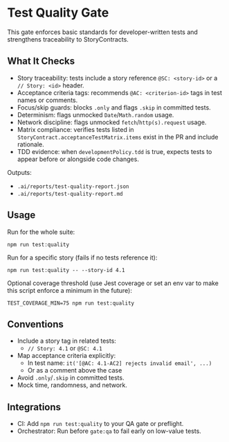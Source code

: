 # Test Quality Gate

This gate enforces basic standards for developer-written tests and strengthens traceability to StoryContracts.

## What It Checks

- Story traceability: tests include a story reference `@SC: <story-id>` or a `// Story: <id>` header.
- Acceptance criteria tags: recommends `@AC: <criterion-id>` tags in test names or comments.
- Focus/skip guards: blocks `.only` and flags `.skip` in committed tests.
- Determinism: flags unmocked `Date`/`Math.random` usage.
- Network discipline: flags unmocked `fetch`/`http(s).request` usage.
- Matrix compliance: verifies tests listed in `StoryContract.acceptanceTestMatrix.items` exist in the PR and include rationale.
- TDD evidence: when `developmentPolicy.tdd` is true, expects tests to appear before or alongside code changes.

Outputs:
- `.ai/reports/test-quality-report.json`
- `.ai/reports/test-quality-report.md`

## Usage

Run for the whole suite:

```
npm run test:quality
```

Run for a specific story (fails if no tests reference it):

```
npm run test:quality -- --story-id 4.1
```

Optional coverage threshold (use Jest coverage or set an env var to make this script enforce a minimum in the future):

```
TEST_COVERAGE_MIN=75 npm run test:quality
```

## Conventions

- Include a story tag in related tests:
  - `// Story: 4.1` or `@SC: 4.1`
- Map acceptance criteria explicitly:
  - In test name: `it('[@AC: 4.1-AC2] rejects invalid email', ...)`
  - Or as a comment above the case
- Avoid `.only`/`.skip` in committed tests.
- Mock time, randomness, and network.

## Integrations

- CI: Add `npm run test:quality` to your QA gate or preflight.
- Orchestrator: Run before `gate:qa` to fail early on low-value tests.
